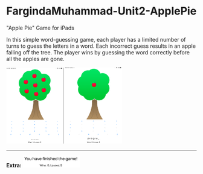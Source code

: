 # FargindaMuhammad-Unit2-ApplePie
"Apple Pie" Game for iPads


In this simple word-guessing game, each player has a limited number of turns to guess the letters in a word. Each incorrect guess results in an apple falling off the tree. The player wins by guessing the word correctly before all the apples are gone.

<img src="https://github.com/Farginda/FargindaMuhammad-Unit2-ApplePie/blob/master/doc/Schermafbeelding%202018-12-16%20om%2015.41.49.png" width="30%" height="30%"/>
<img src="https://github.com/Farginda/FargindaMuhammad-Unit2-ApplePie/blob/master/doc/Schermafbeelding%202018-12-16%20om%2015.42.14.png" width="30%" height="30%"/>


____________________________________________________________________________________________________________



****Extra:****
<img src="https://github.com/Farginda/FargindaMuhammad-Unit2-ApplePie/blob/master/doc/Schermafbeelding%202018-12-16%20om%2015.44.27.png" width="30%" height="30%"/>
